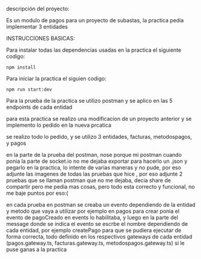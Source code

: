  descripción del proyecto:

 Es un modulo de pagos para un proyecto de subastas, la practica pedia implementar 3 entidades

INSTRUCCIONES BASICAS:

Para instalar todas las dependencias usadas en la practica el siguiente codigo:

`npm install`

Para iniciar la practica el siguien codigo:

`npm run start:dev`


Para la prueba de la practica se utilizo postman y se aplico en las 5 endpoints de cada entidad


para esta practica se realizo una modificacion de un proyecto anterior y se implemento lo pedido en la nueva prcatica

se realizo todo lo pedido, y se utilizo 3 entidades, facturas, metodospagos, y pagos


en la parte de la prueba del postman, nose porque mi postman cuando ponia la parte de socket.io no me dejaba exportar para hacerlo un .json y pegarlo en la practica, lo intente de varias maneras y no pude, por eso adjunte las imagenes de todas las pruebas que hice , por eso adjunte 2 pruebas que se llaman postman que no me dejaba, decia share de compartir pero me pedia mas cosas, pero todo esta correcto y funcional,  no me baje puntos por eso:(


en cada prueba en postman se creaba un evento dependiendo de la entidad y metodo que vaya a utilizar por ejemplo en pagos para crear ponia el evento de pagoCreado en events lo habilitaba, y luego en la parte del message donde se indica el evento se escrbe el nombre dependiendo de cada entidad, por ejemplo createPago para que se pudiera ejecutar de forma correcta, todo definido en los respectivos gateways de cada entidad (pagos.gateway.ts, facturas.gateway.ts, metodospagos.gateway.ts) si le puse ganas a la practica 